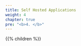 ```yaml
---
title: Self Hosted Applications
weight: 4
chapter: true
pre: "<b>4. </b>"
---
```


{{% children  %}}
